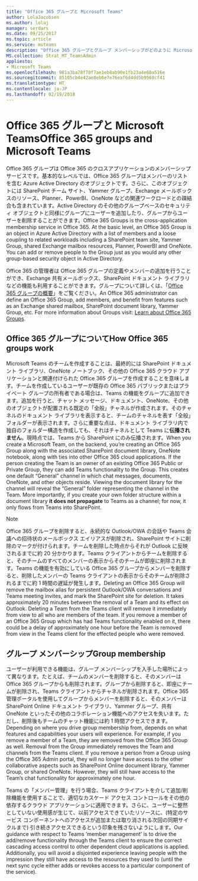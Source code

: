 ```yaml
---
title: "Office 365 グループと Microsoft Teams"
author: LolaJacobsen
ms.author: lolaj
manager: serdars
ms.date: 09/25/2017
ms.topic: article
ms.service: msteams
description: "Office 365 グループとグループ メンバーシップがどのように Microsoft Teams と連携しているかについて説明します。"
MS.collection: Strat_MT_TeamsAdmin
appliesto:
- Microsoft Teams
ms.openlocfilehash: 981a3ba78f70f7ae1eb8ab90e1fb23a4e60a516e
ms.sourcegitcommit: 85105cb4e42ae8eb6e7e76eaf6d4dd5b9568cf41
ms.translationtype: HT
ms.contentlocale: ja-JP
ms.lasthandoff: 02/19/2018
---
```

<a name="office-365-groups-and-microsoft-teams"></a><span data-ttu-id="35012-103">Office 365 グループと Microsoft Teams</span><span class="sxs-lookup"><span data-stu-id="35012-103">Office 365 groups and Microsoft Teams</span></span>
=====================================

<span data-ttu-id="35012-p101">Office 365 グループは Office 365 のクロスアプリケーションのメンバーシップ サービスです。基本的なレベルでは、Office 365 グループはメンバーのリストを含む Azure Active Directory のオブジェクトです。さらに、このオブジェクトには SharePoint チーム サイト、Yammer グループ、Exchange メールボックスのリソース、Planner、PowerBI、OneNote などの関連ワークロードとの疎結合も含まれています。Active Directory のその他のグループベースのセキュリティ オブジェクトと同様にグループにユーザーを追加したり、グループからユーザーを削除することができます。</span><span class="sxs-lookup"><span data-stu-id="35012-p101">Office 365 Groups is the cross-application membership service in Office 365. At the basic level, an Office 365 Group is an object in Azure Active Directory with a list of members and a loose coupling to related workloads including a SharePoint team site, Yammer Group, shared Exchange mailbox resources, Planner, PowerBI and OneNote. You can add or remove people to the Group just as you would any other group-based security object in Active Directory.</span></span>

<span data-ttu-id="35012-107">Office 365 の管理者は Office 365 グループの定義やメンバーの追加を行うことができ、Exchange 共有メールボックス、SharePoint ドキュメント ライブラリなどの機能も利用することができます。グループについて詳しくは、「[Office 365 グループの概要](https://support.office.com/article/Learn-about-Office-365-groups-b565caa1-5c40-40ef-9915-60fdb2d97fa2)」をご覧ください。</span><span class="sxs-lookup"><span data-stu-id="35012-107">An Office 365 administrator can define an Office 365 Group, add members, and benefit from features such as an Exchange shared mailbox, SharePoint document library, Yammer Group, etc. For more information about Groups visit: [Learn about Office 365 Groups](https://support.office.com/article/Learn-about-Office-365-groups-b565caa1-5c40-40ef-9915-60fdb2d97fa2).</span></span>

<a name="how-office-365-groups-work"></a><span data-ttu-id="35012-108">Office 365 グループについて</span><span class="sxs-lookup"><span data-stu-id="35012-108">How Office 365 groups work</span></span>
--------------------------

<span data-ttu-id="35012-p102">Microsoft Teams のチームを作成することは、最終的には SharePoint ドキュメント ライブラリ、OneNote ノートブック、その他の Office 365 クラウド アプリケーションと関連付けられた Office 365 グループを作成することを意味します。チームを作成しているユーザーが既存の Office 365 パブリックまたはプライベート グループの所有者である場合は、Teams の機能をグループに追加できます。追加を行うと、チャット メッセージ、ドキュメント、OneNote、その他のオブジェクトが配置される既定の「全般」チャネルが作成されます。そのチャネルのドキュメント ライブラリを表示すると、チームのチャネルを表す「全般」フォルダーが表示されます。さらに重要な点は、ドキュメント ライブラリ内で独自のフォルダー構造を作成しても、それはチャネルとして Teams に**伝播されません**。現時点では、Teams から SharePoint にのみ伝播されます。</span><span class="sxs-lookup"><span data-stu-id="35012-p102">When you create a Microsoft Team, on the backend, you’re creating an Office 365 Group along with the associated SharePoint document library, OneNote notebook, along with ties into other Office 365 cloud applications. If the person creating the Team is an owner of an existing Office 365 Public or Private Group, they can add Teams functionality to the Group. This creates one default “General” channel in which chat messages, documents, OneNote, and other objects reside. Viewing the document library for the channel will reveal the “General” folder representing the channel in the Team. More importantly, if you create your own folder structure within a document library **it does not propagate** to Teams as a channel; for now, it only flows from Teams into SharePoint.</span></span>




> [!NOTE]
> <span data-ttu-id="35012-p103">Office 365 グループを削除すると、永続的な Outlook/OWA の会話や Teams 会議への招待状のメールボックス エイリアスが削除され、SharePoint サイトに削除のマークが付けられます。チームを削除した時点からそれが Outlook に反映されるまでに約 20 分かかります。Teams クライアントからチームを削除すると、そのチームのすべてのメンバーの表示からそのチームが即座に削除されます。Teams の機能を有効にしている Office 365 グループからメンバーを削除すると、削除したメンバーの Teams クライアントの表示からそのチームが削除されるまでに約 1 時間の遅延が発生します。</span><span class="sxs-lookup"><span data-stu-id="35012-p103">Deleting an Office 365 Group will remove the mailbox alias for persistent Outlook/OWA conversations and Teams meeting invites, and mark the SharePoint site for deletion. It takes approximately 20 minutes between the removal of a Team and its effect on Outlook. Deleting a Team from the Teams client will remove it immediately from view to all who are members of the team. If you remove a member of an Office 365 Group which has had Teams functionality enabled on it, there could be a delay of approximately one hour before the Team is removed from view in the Teams client for the effected people who were removed.</span></span>

<a name="group-membership"></a><span data-ttu-id="35012-118">グループ メンバーシップ</span><span class="sxs-lookup"><span data-stu-id="35012-118">Group membership</span></span>
----------------

<span data-ttu-id="35012-p104">ユーザーが利用できる機能は、グループ メンバーシップを入手した場所によって異なります。たとえば、チームのメンバーを削除すると、そのメンバーは Office 365 グループからも削除されます。グループから削除すると、即座にチームが削除され、Teams クライアントからチャネルが削除されます。Office 365 管理ポータルを使用してグループからメンバーを削除すると、そのメンバーは SharePoint Online ドキュメント ライブラリ、Yammer グループ、共有 OneNote といったその他のコラボレーション機能へのアクセスを失います。ただし、削除後もチームのチャット機能には約 1 時間アクセスできます。</span><span class="sxs-lookup"><span data-stu-id="35012-p104">Depending on where you drive group membership from, depends on what features and capabilities your users will experience. For example, if you remove a member of a Team, they are removed from the Office 365 Group as well. Removal from the Group immediately removes the Team and channels from the Teams client. If you remove a person from a Group using the Office 365 Admin portal, they will no longer have access to the other collaborative aspects such as SharePoint Online document library, Yammer Group, or shared OneNote. However, they will still have access to the Team’s chat functionality for approximately one hour.</span></span>

<span data-ttu-id="35012-p105">Teams の「メンバー管理」を行う場合、Teams クライアントを介して追加/削除機能を使用することで、適切なカスケード アクセス コントロールをその他の依存するクラウド アプリケーションに適用できます。さらに、ユーザーに整然としていない使用感が生じて、以前アクセスできていたリソースに、(特定のサービス コンポーネントへのアクセスが追加または取り消される次回の同期サイクルまで) 引き続きアクセスできるという印象を残さないようにします。</span><span class="sxs-lookup"><span data-stu-id="35012-p105">Our guidance with respect to Teams ‘member management’ is to drive the add/remove functionality through the Teams client to ensure the correct cascading access control to other dependent cloud applications is applied. Additionally, you will avoid a disjointed experience leaving people with the impression they still have access to the resources they used to (until the next sync cycle either adds or revokes access to a particular component of the service).</span></span>
